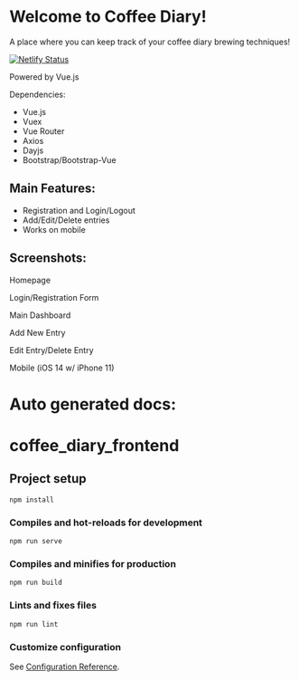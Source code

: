 # Welcome to Coffee Diary!

A place where you can keep track of your coffee diary brewing techniques!

[![Netlify Status](https://api.netlify.com/api/v1/badges/b5e9fbbc-9e92-4881-9df8-a03205ee17aa/deploy-status)](https://app.netlify.com/sites/coffeediary/deploys)

Powered by Vue.js

Dependencies:
- Vue.js
- Vuex
- Vue Router
- Axios
- Dayjs
- Bootstrap/Bootstrap-Vue

## Main Features: 
- Registration and Login/Logout
- Add/Edit/Delete entries
- Works on mobile

## Screenshots:

Homepage

Login/Registration Form

Main Dashboard

Add New Entry

Edit Entry/Delete Entry

Mobile (iOS 14 w/ iPhone 11)

# Auto generated docs:


# coffee_diary_frontend

## Project setup
```
npm install
```

### Compiles and hot-reloads for development
```
npm run serve
```

### Compiles and minifies for production
```
npm run build
```

### Lints and fixes files
```
npm run lint
```

### Customize configuration
See [Configuration Reference](https://cli.vuejs.org/config/).
